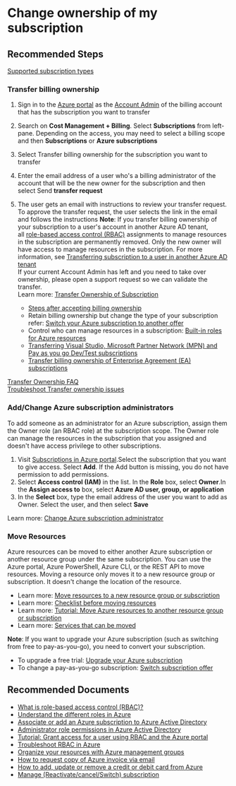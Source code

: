 <properties
	pageTitle="how to change ownership of my subscription"
	description="how to change ownership of my subscription"
	service="azure-subscription-management"
	resource="subscription-management"
	authors="prdasneo"
	ms.author="prdasneo"
	displayOrder="1"
	selfHelpType="generic"
	supportTopicIds="32454918"
	resourceTags=""
	productPesIds="15660"
	cloudEnvironments="public"
	articleId="howtochangeownershipofmysubscription"
/>

# Change ownership of my subscription

## **Recommended Steps**

[Supported subscription types](https://docs.microsoft.com/azure/billing/billing-subscription-transfer#supported-subscription-types)<br>

### **Transfer billing ownership**

1. Sign in to the [Azure portal](https://ms.portal.azure.com/#home) as the [Account Admin](https://ms.portal.azure.com/#) of the billing account that has the subscription you want to transfer
2. Search on **Cost Management + Billing**. Select **Subscriptions** from left-pane. Depending on the access, you may need to select a billing scope and then **Subscriptions** or **Azure subscriptions**
3. Select Transfer billing ownership for the subscription you want to transfer
4. Enter the email address of a user who's a billing administrator of the account that will be the new owner for the subscription and then select Send **transfer request**
5. The user gets an email with instructions to review your transfer request. To approve the transfer request, the user selects the link in the email and follows the instructions
**Note**: If you transfer billing ownership of your subscription to a user's account in another Azure AD tenant, all [role-based access control (RBAC)](https://docs.microsoft.com/azure/role-based-access-control/overview) assignments to manage resources in the subscription are permanently removed. Only the new owner will have access to manage resources in the subscription. For more information, see [Transferring subscription to a user in another Azure AD tenant](https://docs.microsoft.com/azure/active-directory/managed-identities-azure-resources/known-issues)<br>
If your current Account Admin has left and you need to take over ownership, please open a support request so we can validate the transfer.<br>
Learn more: [Transfer Ownership of Subscription](https://docs.microsoft.com/azure/billing/billing-subscription-transfer)

   * [Steps after accepting billing ownership](https://docs.microsoft.com/azure/billing/billing-subscription-transfer#next-steps-after-accepting-billing-ownership)
   * Retain billing ownership but change the type of your subscription refer: [Switch your Azure subscription to another offer](https://docs.microsoft.com/azure/billing/billing-how-to-switch-azure-offer)
   * Control who can manage resources in a subscription: [Built-in roles for Azure resources](https://docs.microsoft.com/azure/role-based-access-control/built-in-roles)
   * [Transferring Visual Studio, Microsoft Partner Network (MPN) and Pay as you go Dev/Test subscriptions](https://docs.microsoft.com/azure/billing/billing-subscription-transfer#transferring-visual-studio-microsoft-partner-network-mpn-and-pay-as-you-go-devtest-subscriptions)
   * [Transfer billing ownership of Enterprise Agreement (EA) subscriptions](https://docs.microsoft.com/azure/billing/billing-subscription-transfer#transfer-billing-ownership-of-enterprise-agreement-ea-subscriptions)

[Transfer Ownership FAQ](https://docs.microsoft.com/azure/billing/billing-subscription-transfer#frequently-asked-questions-faq-for-senders)<br>
[Troubleshoot Transfer ownership issues](https://docs.microsoft.com/azure/billing/billing-subscription-transfer#troubleshooting)

### **Add/Change Azure subscription administrators**

To add someone as an administrator for an Azure subscription, assign them the Owner role (an RBAC role) at the subscription scope. The Owner role can manage the resources in the subscription that you assigned and doesn't have access privilege to other subscriptions.<br>

1. Visit [Subscriptions in Azure portal](https://portal.azure.com/#blade/Microsoft_Azure_Billing/SubscriptionsBlade).Select the subscription that you want to give access. Select **Add**. If the Add button is missing, you do not have permission to add permissions.
2. Select **Access control (IAM)** in the list. In the **Role** box, select **Owner**.In the **Assign access to** box, select **Azure AD user, group, or application**
3. In the **Select** box, type the email address of the user you want to add as Owner. Select the user, and then select **Save**

Learn more: [Change Azure subscription administrator](https://docs.microsoft.com/azure/billing/billing-add-change-azure-subscription-administrator)

### **Move Resources**

Azure resources can be moved to either another Azure subscription or another resource group under the same subscription. You can use the Azure portal, Azure PowerShell, Azure CLI, or the REST API to move resources. Moving a resource only moves it to a new resource group or subscription. It doesn't change the location of the resource.

  * Learn more: [Move resources to a new resource group or subscription](https://docs.microsoft.com/azure/azure-resource-manager/resource-group-move-resources)
  * Learn more: [Checklist before moving resources](https://docs.microsoft.com/azure/azure-resource-manager/resource-group-move-resources#checklist-before-moving-resources)
  * Learn more: [Tutorial: Move Azure resources to another resource group or subscription](https://docs.microsoft.com/azure/azure-resource-manager/resource-manager-tutorial-move-resources)
  * Learn more: [Services that can be moved](https://docs.microsoft.com/azure/azure-resource-manager/move-support-resources)

**Note**: If you want to upgrade your Azure subscription (such as switching from free to pay-as-you-go), you need to convert your subscription.

  * To upgrade a free trial: [Upgrade your Azure subscription](https://docs.microsoft.com/azure/billing/billing-upgrade-azure-subscription)
  * To change a pay-as-you-go subscription: [Switch subscription offer](https://docs.microsoft.com/azure/billing/billing-how-to-switch-azure-offer)

## **Recommended Documents**

* [What is role-based access control (RBAC)?](https://docs.microsoft.com/azure/role-based-access-control/overview)
* [Understand the different roles in Azure](https://docs.microsoft.com/azure/role-based-access-control/rbac-and-directory-admin-roles)
* [Associate or add an Azure subscription to Azure Active Directory](https://docs.microsoft.com/azure/active-directory/fundamentals/active-directory-how-subscriptions-associated-directory)
* [Administrator role permissions in Azure Active Directory](https://docs.microsoft.com/azure/active-directory/users-groups-roles/directory-assign-admin-roles)
* [Tutorial: Grant access for a user using RBAC and the Azure portal](https://docs.microsoft.com/azure/role-based-access-control/quickstart-assign-role-user-portal)
* [Troubleshoot RBAC in Azure](https://docs.microsoft.com/azure/role-based-access-control/troubleshooting)
* [Organize your resources with Azure management groups](https://docs.microsoft.com/azure/azure-resource-manager/management-groups-overview)
* [How to request copy of Azure invoice via email](https://azure.microsoft.com/blog/azure-email-invoices/)
* [How to add, update or remove a credit or debit card from Azure](https://docs.microsoft.com/azure/billing/billing-how-to-change-credit-card)
* [Manage (Reactivate/cancel/Switch) subscription](https://docs.microsoft.com/azure/billing/billing-subscription-become-disable)
